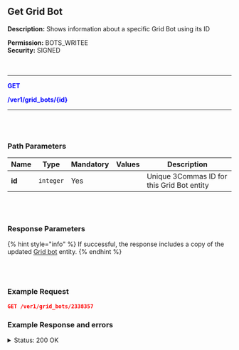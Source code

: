 ## Get Grid Bot<br>

**Description:** Shows information about a specific Grid Bot using its ID<br>

**Permission:** BOTS_WRITEE<br>
**Security:** SIGNED<br>
<br>
<br>

-------- 

<mark style="color:blue;background-color:white"> **GET**

<mark style="color:blue;background-color:white"> **/ver1/grid_bots/{id}**

-------- 

<br>
<br>

### Path Parameters<br>

| Name | Type |	Mandatory |	Values	| Description|
|------|------|-----------|-----------------|------------|
|**id**  | `integer` | Yes |	| Unique 3Commas ID for this Grid Bot entity |

<br>
<br>

### Response Parameters<br>
{% hint style="info" %}
If successful, the response includes a copy of the updated [Grid bot](./README.md) entity.
{% endhint %}

<br>
<br>

### Example Request<br>

```json
GET /ver1/grid_bots/2338357
```

### Example Response and errors

<details>
<summary>Status: 200 OK</summary><br>


```json
{
    "id": 2338357,
    "account_id": 32833909,
    "account_name": "My Binance",
    "is_enabled": true,
    "grids_quantity": "81",
    "created_at": "2024-10-03T19:53:35.530Z",
    "updated_at": "2024-10-04T14:24:47.391Z",
    "strategy_type": "manual",
    "upper_stop_loss_enabled": false,
    "lower_stop_loss_enabled": false,
    "note": null,
    "editable": true,
    "lower_price": "0.016352",
    "lower_stop_loss_price": null,
    "lower_stop_loss_action": "stop_bot",
    "upper_price": "0.022503",
    "upper_stop_loss_price": null,
    "upper_stop_loss_action": "stop_bot",
    "quantity_per_grid": "20.0",
    "leverage_type": "cross",
    "leverage_custom_value": "10.0",
    "name": "VETUSDT/BNFCR",
    "pair": "BNFCR_VETUSDT",
    "start_price": "0.022395",
    "grid_price_step": "1.00399920581210916146041542739112586575949572812639182",
    "current_profit": "1.9323866098359343",
    "current_profit_usd": "1.9323866098359343",
    "total_profits_count": "18",
    "bought_volume": "0.0",
    "sold_volume": "0.0",
    "profit_percentage": "0.1207827785503398894943176296765248",
    "current_price": "0.022285",
    "max_active_buy_lines": "81",
    "max_active_sell_lines": "81",
    "order_currency_type": "quote",
    "profit_currency_type": "quote",
    "trailing_up_enabled": "true",
    "grid_type": "geometric",
    "investment_base_currency": "1784.627049104663362292020389567",
    "investment_quote_currency": "160.0",
    "unrealized_profit_loss": "-0.03770892",
    "current_profit_loss": "1.8946776898359343",
    "current_profit_loss_percent": "0.1184258029272686958260732738066206",
    "orderbook_price_currency": "BNFCR",
    "expansion_down_enabled": "false",
    "expansion_down_stop_price": null,
    "grid_lines": [
        {
            "id": 256427679,
            "price": "0.022325",
            "side": "sell",
            "order_placed": true
        },
 ...
        {
            "id": 256427677,
            "price": "0.022147",
            "side": "buy",
            "order_placed": true
        }
    ]
}
```